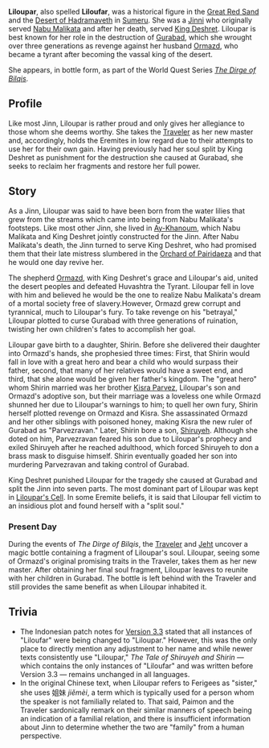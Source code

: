 

**Liloupar**, also spelled **Liloufar**, was a historical figure in the [Great Red Sand](https://genshin-impact.fandom.com/wiki/Great_Red_Sand "Great Red Sand") and the [Desert of Hadramaveth](https://genshin-impact.fandom.com/wiki/Desert_of_Hadramaveth "Desert of Hadramaveth") in [Sumeru](https://genshin-impact.fandom.com/wiki/Sumeru "Sumeru"). She was a [Jinni](https://genshin-impact.fandom.com/wiki/Jinni "Jinni") who originally served [Nabu Malikata](https://genshin-impact.fandom.com/wiki/Nabu_Malikata "Nabu Malikata") and after her death, served [King Deshret](https://genshin-impact.fandom.com/wiki/King_Deshret "King Deshret"). Liloupar is best known for her role in the destruction of [Gurabad](https://genshin-impact.fandom.com/wiki/Gurabad "Gurabad"), which she wrought over three generations as revenge against her husband [Ormazd](https://genshin-impact.fandom.com/wiki/Ormazd "Ormazd"), who became a tyrant after becoming the vassal king of the desert.

She appears, in bottle form, as part of the World Quest Series _[The Dirge of Bilqis](https://genshin-impact.fandom.com/wiki/The_Dirge_of_Bilqis "The Dirge of Bilqis")_.

## Profile

Like most Jinn, Liloupar is rather proud and only gives her allegiance to those whom she deems worthy. She takes the [Traveler](https://genshin-impact.fandom.com/wiki/Traveler "Traveler") as her new master and, accordingly, holds the Eremites in low regard due to their attempts to use her for their own gain. Having previously had her soul split by King Deshret as punishment for the destruction she caused at Gurabad, she seeks to reclaim her fragments and restore her full power.

## Story

As a Jinn, Liloupar was said to have been born from the water lilies that grew from the streams which came into being from Nabu Malikata's footsteps. Like most other Jinn, she lived in [Ay-Khanoum](https://genshin-impact.fandom.com/wiki/Ay-Khanoum "Ay-Khanoum"), which Nabu Malikata and King Deshret jointly constructed for the Jinn. After Nabu Malikata's death, the Jinn turned to serve King Deshret, who had promised them that their late mistress slumbered in the [Orchard of Pairidaeza](https://genshin-impact.fandom.com/wiki/Orchard_of_Pairidaeza "Orchard of Pairidaeza") and that he would one day revive her.

The shepherd [Ormazd](https://genshin-impact.fandom.com/wiki/Ormazd "Ormazd"), with King Deshret's grace and Liloupar's aid, united the desert peoples and defeated Huvashtra the Tyrant. Liloupar fell in love with him and believed he would be the one to realize Nabu Malikata's dream of a mortal society free of slavery.However, Ormazd grew corrupt and tyrannical, much to Liloupar's fury. To take revenge on his "betrayal," Liloupar plotted to curse Gurabad with three generations of ruination, twisting her own children's fates to accomplish her goal.

Liloupar gave birth to a daughter, Shirin. Before she delivered their daughter into Ormazd's hands, she prophesied three times: First, that Shirin would fall in love with a great hero and bear a child who would surpass their father, second, that many of her relatives would have a sweet end, and third, that she alone would be given her father's kingdom. The "great hero" whom Shirin married was her brother [Kisra Parvez](https://genshin-impact.fandom.com/wiki/Parvezravan "Parvezravan"), Liloupar's son and Ormazd's adoptive son, but their marriage was a loveless one while Ormazd shunned her due to Liloupar's warnings to him; to quell her own fury, Shirin herself plotted revenge on Ormazd and Kisra. She assassinated Ormazd and her other siblings with poisoned honey, making Kisra the new ruler of Gurabad as "Parvezravan." Later, Shirin bore a son, [Shiruyeh](https://genshin-impact.fandom.com/wiki/Shiruyeh "Shiruyeh"). Although she doted on him, Parvezravan feared his son due to Liloupar's prophecy and exiled Shiruyeh after he reached adulthood, which forced Shiruyeh to don a brass mask to disguise himself. Shirin eventually goaded her son into murdering Parvezravan and taking control of Gurabad.

King Deshret punished Liloupar for the tragedy she caused at Gurabad and split the Jinn into seven parts. The most dominant part of Liloupar was kept in [Liloupar's Cell](https://genshin-impact.fandom.com/wiki/Liloupar%27s_Cell "Liloupar's Cell"). In some Eremite beliefs, it is said that Liloupar fell victim to an insidious plot and found herself with a "split soul."

### Present Day

During the events of _The Dirge of Bilqis_, the [Traveler](https://genshin-impact.fandom.com/wiki/Traveler "Traveler") and [Jeht](https://genshin-impact.fandom.com/wiki/Jeht "Jeht") uncover a magic bottle containing a fragment of Liloupar's soul. Liloupar, seeing some of Ormazd's original promising traits in the Traveler, takes them as her new master. After obtaining her final soul fragment, Liloupar leaves to reunite with her children in Gurabad. The bottle is left behind with the Traveler and still provides the same benefit as when Liloupar inhabited it.

## Trivia

-   The Indonesian patch notes for [Version 3.3](https://genshin-impact.fandom.com/wiki/Version_3.3 "Version 3.3") stated that all instances of "Liloufar" were being changed to "Liloupar." However, this was the only place to directly mention any adjustment to her name and while newer texts consistently use "Liloupar," _The Tale of Shiruyeh and Shirin_ — which contains the only instances of "Liloufar" and was written before Version 3.3 — remains unchanged in all languages.
-   In the original Chinese text, when Liloupar refers to Ferigees as "sister," she uses 姐妹 _jiěmèi_, a term which is typically used for a person whom the speaker is not familially related to. That said, Paimon and the Traveler sardonically remark on their similar manners of speech being an indication of a familial relation, and there is insufficient information about Jinn to determine whether the two are "family" from a human perspective.